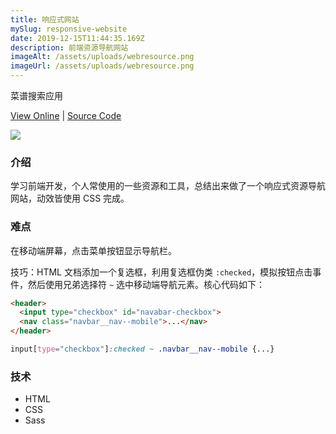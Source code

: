 ```yaml
---
title: 响应式网站
mySlug: responsive-website
date: 2019-12-15T11:44:35.169Z
description: 前端资源导航网站
imageAlt: /assets/uploads/webresource.png
imageUrl: /assets/uploads/webresource.png
---
```

菜谱搜索应用

[View Online](https://webresource.netlify.com/) | [Source Code](https://github.com/byodian/web-resources)

![](/assets/uploads/webresource.png)

### 介绍
学习前端开发，个人常使用的一些资源和工具，总结出来做了一个响应式资源导航网站，动效皆使用 CSS 完成。

### 难点
在移动端屏幕，点击菜单按钮显示导航栏。

技巧：HTML 文档添加一个复选框，利用复选框伪类 `:checked`，模拟按钮点击事件，然后使用兄弟选择符 `~` 选中移动端导航元素。核心代码如下：

```html
<header>
  <input type="checkbox" id="navabar-checkbox">
  <nav class="navbar__nav--mobile">...</nav>
</header>
```

```css
input[type="checkbox"]:checked ~ .navbar__nav--mobile {...} 
```

### 技术
- HTML
- CSS
- Sass

